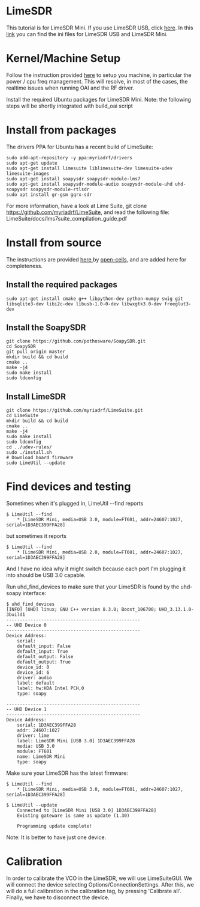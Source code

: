# LimeSDR

This tutorial is for LimeSDR Mini. If you use LimeSDR USB, click [here](https://github.com/myriadrf/LimeSDR-USB). In this [link](https://github.com/myriadrf/trx-lms7002m) you can find the ini files for LimeSDR USB and LimeSDR Mini.

# Kernel/Machine Setup

Follow the instruction provided [here](https://gitlab.eurecom.fr/oai/openairinterface5g/wikis/OpenAirKernelMainSetup) to setup you machine, in particular the power / cpu freq management. This will resolve, in most of the cases, the realtime issues when running OAI and the RF driver.

Install the required Ubuntu packages for LimeSDR Mini.
Note: the following steps will be shortly integrated with build_oai script

# Install from packages

The drivers PPA for Ubuntu has a recent build of LimeSuite:

    sudo add-apt-repository -y ppa:myriadrf/drivers
    sudo apt-get update
    sudo apt-get install limesuite liblimesuite-dev limesuite-udev limesuite-images
    sudo apt-get install soapysdr soapysdr-module-lms7
    sudo apt-get install soapysdr-module-audio soapysdr-module-uhd uhd-soapysdr soapysdr-module-rtlsdr
    sudo apt install gr-gsm gqrx-sdr

For more information, have a look at Lime Suite, git clone https://github.com/myriadrf/LimeSuite, and read the following file: LimeSuite/docs/lms7suite_compilation_guide.pdf

# Install from source

The instructions are provided [here
](https://open-cells.com/index.php/2017/05/10/limesdr-installation/) by [open-cells](https://open-cells.com), and are added here for completeness.

## Install the required packages

    sudo apt-get install cmake g++ libpython-dev python-numpy swig git libsqlite3-dev libi2c-dev libusb-1.0-0-dev libwxgtk3.0-dev freeglut3-dev

## Install the SoapySDR

    git clone https://github.com/pothosware/SoapySDR.git
    cd SoapySDR
    git pull origin master
    mkdir build && cd build
    cmake ..
    make -j4
    sudo make install
    sudo ldconfig

## Install LimeSDR

    git clone https://github.com/myriadrf/LimeSuite.git
    cd LimeSuite
    mkdir build && cd build
    cmake ..
    make -j4
    sudo make install
    sudo ldconfig
    cd ../udev-rules/
    sudo ./install.sh
    # Download board firmware
    sudo LimeUtil --update

# Find devices and testing

Sometimes when it's plugged in, LimeUtil --find reports

    $ LimeUtil --find
        * [LimeSDR Mini, media=USB 3.0, module=FT601, addr=24607:1027, serial=1D3AEC399FFA28]

but sometimes it reports

    $ LimeUtil --find
        * [LimeSDR Mini, media=USB 2.0, module=FT601, addr=24607:1027, serial=1D3AEC399FFA28]

And I have no idea why it might switch because each port I'm plugging it into should be USB 3.0 capable.

Run uhd_find_devices to make sure that your LimeSDR is found by the uhd-soapy interface:

    $ uhd_find_devices 
    [INFO] [UHD] linux; GNU C++ version 8.3.0; Boost_106700; UHD_3.13.1.0-3build1
    --------------------------------------------------
    -- UHD Device 0
    --------------------------------------------------
    Device Address:
        serial: 
        default_input: False
        default_input: True
        default_output: False
        default_output: True
        device_id: 0
        device_id: 6
        driver: audio
        label: default
        label: hw:HDA Intel PCH,0
        type: soapy

    --------------------------------------------------
    -- UHD Device 1
    --------------------------------------------------
    Device Address:
        serial: 1D3AEC399FFA28
        addr: 24607:1027
        driver: lime
        label: LimeSDR Mini [USB 3.0] 1D3AEC399FFA28
        media: USB 3.0
        module: FT601
        name: LimeSDR Mini
        type: soapy

Make sure your LimeSDR has the latest firmware:

    $ LimeUtil --find
        * [LimeSDR Mini, media=USB 3.0, module=FT601, addr=24607:1027, serial=1D3AEC399FFA28]

    $ LimeUtil --update
        Connected to [LimeSDR Mini [USB 3.0] 1D3AEC399FFA28]
        Existing gateware is same as update (1.30)

        Programming update complete!
        
Note: It is better to have just one device.

# Calibration

In order to calibrate the VCO in the LimeSDR, we will use LimeSuiteGUI. We will connect the device selecting Options/ConnectionSettings. After this, we will do a full calibration in the calibration tag, by pressing 'Calibrate all'. Finally, we have to disconnect the device.


